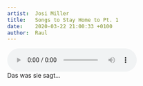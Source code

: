 ```yaml
---
artist:  Josi Miller
title:   Songs to Stay Home to Pt. 1
date:    2020-03-22 21:00:33 +0100
author:  Raul
---
```

<div class="audio-container ">

<audio controls>
  <source src="https://www.dropbox.com/s/jl6yh2p6o2vmz5u/Josi%20Miller%20-%20Songs%20to%20Stay%20Home%20to%20Pt.%20I.mp3?raw=1" type="audio/mpeg">
Your browser does not support the audio element.
</audio>

</div>

<div class="post-content-message"> 
Das was sie sagt… 
</div>
